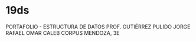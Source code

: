 # 19ds
PORTAFOLIO - ESTRUCTURA DE DATOS
PROF. GUTIÉRREZ PULIDO JORGE RAFAEL
OMAR CALEB CORPUS MENDOZA, 3E

